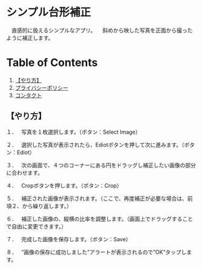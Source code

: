# シンプル台形補正
　直感的に扱えるシンプルなアプリ。
　斜めから映した写真を正面から撮ったように補正します。


 

# Table of Contents
1. [【やり方】](#【やり方】)
2. [プライバシーポリシー](https://yoshio-konosu.github.io/igo-editor/)
3. [コンタクト](mailto:y.konosu.igoeditor@gmail.com)


## 【やり方】

１．
&nbsp; 写真を１枚選択します。（ボタン：Select Image）

２．
&nbsp; 選択した写真が表示されたら、Ediotボタンを押して次に進みます。（ボタン：Ediot）
 
３．
&nbsp; 次の画面で、４つのコーナーにある円をドラッグし補正したい画像の部分に合わせます。

４．
&nbsp; Cropボタンを押します。（ボタン：Crop）

５．
&nbsp; 補正された画像が表示されます。（ここで、再度補正が必要な場合は、前項２、から繰り返します。）

６．
&nbsp; 補正した画像の、縦横の比率を調整します。（画面上でドラッグすることで自由に変更できます。）

７．
&nbsp; 完成した画像を保存します。（ボタン：Save）

８．
&nbsp; ”画像の保存に成功しました”アラートが表示されるので”OK”タップします。
    
